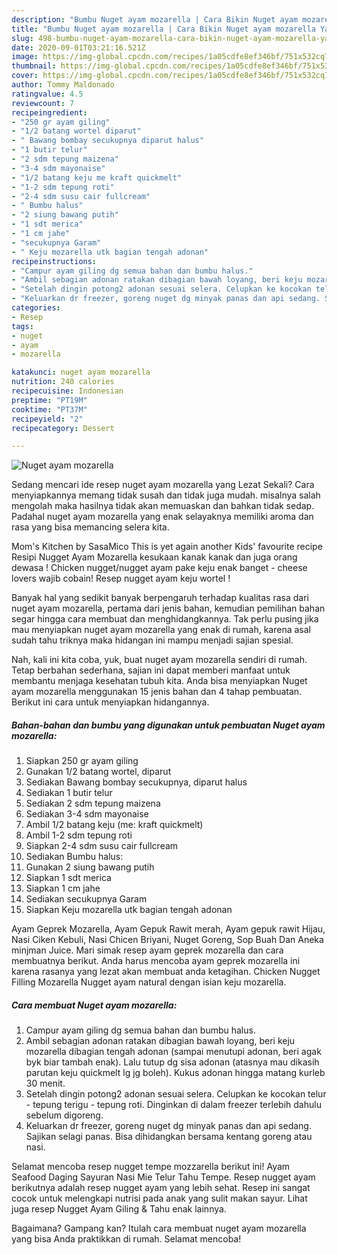 ```yaml
---
description: "Bumbu Nuget ayam mozarella | Cara Bikin Nuget ayam mozarella Yang Mudah Dan Praktis"
title: "Bumbu Nuget ayam mozarella | Cara Bikin Nuget ayam mozarella Yang Mudah Dan Praktis"
slug: 498-bumbu-nuget-ayam-mozarella-cara-bikin-nuget-ayam-mozarella-yang-mudah-dan-praktis
date: 2020-09-01T03:21:16.521Z
image: https://img-global.cpcdn.com/recipes/1a05cdfe8ef346bf/751x532cq70/nuget-ayam-mozarella-foto-resep-utama.jpg
thumbnail: https://img-global.cpcdn.com/recipes/1a05cdfe8ef346bf/751x532cq70/nuget-ayam-mozarella-foto-resep-utama.jpg
cover: https://img-global.cpcdn.com/recipes/1a05cdfe8ef346bf/751x532cq70/nuget-ayam-mozarella-foto-resep-utama.jpg
author: Tommy Maldonado
ratingvalue: 4.5
reviewcount: 7
recipeingredient:
- "250 gr ayam giling"
- "1/2 batang wortel diparut"
- " Bawang bombay secukupnya diparut halus"
- "1 butir telur"
- "2 sdm tepung maizena"
- "3-4 sdm mayonaise"
- "1/2 batang keju me kraft quickmelt"
- "1-2 sdm tepung roti"
- "2-4 sdm susu cair fullcream"
- " Bumbu halus"
- "2 siung bawang putih"
- "1 sdt merica"
- "1 cm jahe"
- "secukupnya Garam"
- " Keju mozarella utk bagian tengah adonan"
recipeinstructions:
- "Campur ayam giling dg semua bahan dan bumbu halus."
- "Ambil sebagian adonan ratakan dibagian bawah loyang, beri keju mozarella dibagian tengah adonan (sampai menutupi adonan, beri agak byk biar tambah enak). Lalu tutup dg sisa adonan (atasnya mau dikasih parutan keju quickmelt lg jg boleh). Kukus adonan hingga matang kurleb 30 menit."
- "Setelah dingin potong2 adonan sesuai selera. Celupkan ke kocokan telur - tepung terigu - tepung roti. Dinginkan di dalam freezer terlebih dahulu sebelum digoreng."
- "Keluarkan dr freezer, goreng nuget dg minyak panas dan api sedang. Sajikan selagi panas. Bisa dihidangkan bersama kentang goreng atau nasi."
categories:
- Resep
tags:
- nuget
- ayam
- mozarella

katakunci: nuget ayam mozarella 
nutrition: 240 calories
recipecuisine: Indonesian
preptime: "PT19M"
cooktime: "PT37M"
recipeyield: "2"
recipecategory: Dessert

---
```



![Nuget ayam mozarella](https://img-global.cpcdn.com/recipes/1a05cdfe8ef346bf/751x532cq70/nuget-ayam-mozarella-foto-resep-utama.jpg)

Sedang mencari ide resep nuget ayam mozarella yang Lezat Sekali? Cara menyiapkannya memang tidak susah dan tidak juga mudah. misalnya salah mengolah maka hasilnya tidak akan memuaskan dan bahkan tidak sedap. Padahal nuget ayam mozarella yang enak selayaknya memiliki aroma dan rasa yang bisa memancing selera kita.

Mom&#39;s Kitchen by SasaMico This is yet again another Kids&#39; favourite recipe Resipi Nugget Ayam Mozarella kesukaan kanak kanak dan juga orang dewasa ! Chicken nugget/nugget ayam pake keju enak banget - cheese lovers wajib cobain! Resep nugget ayam keju wortel !

Banyak hal yang sedikit banyak berpengaruh terhadap kualitas rasa dari nuget ayam mozarella, pertama dari jenis bahan, kemudian pemilihan bahan segar hingga cara membuat dan menghidangkannya. Tak perlu pusing jika mau menyiapkan nuget ayam mozarella yang enak di rumah, karena asal sudah tahu triknya maka hidangan ini mampu menjadi sajian spesial.


Nah, kali ini kita coba, yuk, buat nuget ayam mozarella sendiri di rumah. Tetap berbahan sederhana, sajian ini dapat memberi manfaat untuk membantu menjaga kesehatan tubuh kita. Anda bisa menyiapkan Nuget ayam mozarella menggunakan 15 jenis bahan dan 4 tahap pembuatan. Berikut ini cara untuk menyiapkan hidangannya.

<!--inarticleads1-->

##### Bahan-bahan dan bumbu yang digunakan untuk pembuatan Nuget ayam mozarella:

1. Siapkan 250 gr ayam giling
1. Gunakan 1/2 batang wortel, diparut
1. Sediakan  Bawang bombay secukupnya, diparut halus
1. Sediakan 1 butir telur
1. Sediakan 2 sdm tepung maizena
1. Sediakan 3-4 sdm mayonaise
1. Ambil 1/2 batang keju (me: kraft quickmelt)
1. Ambil 1-2 sdm tepung roti
1. Siapkan 2-4 sdm susu cair fullcream
1. Sediakan  Bumbu halus:
1. Gunakan 2 siung bawang putih
1. Siapkan 1 sdt merica
1. Siapkan 1 cm jahe
1. Sediakan secukupnya Garam
1. Siapkan  Keju mozarella utk bagian tengah adonan


Ayam Geprek Mozarella, Ayam Gepuk Rawit merah, Ayam gepuk rawit Hijau, Nasi Ciken Kebuli, Nasi Chicen Briyani, Nuget Goreng, Sop Buah Dan Aneka minjman Juice. Mari simak resep ayam geprek mozarella dan cara membuatnya berikut. Anda harus mencoba ayam geprek mozarella ini karena rasanya yang lezat akan membuat anda ketagihan. Chicken Nugget Filling Mozarella Nugget ayam natural dengan isian keju mozarella. 

<!--inarticleads2-->

##### Cara membuat Nuget ayam mozarella:

1. Campur ayam giling dg semua bahan dan bumbu halus.
1. Ambil sebagian adonan ratakan dibagian bawah loyang, beri keju mozarella dibagian tengah adonan (sampai menutupi adonan, beri agak byk biar tambah enak). Lalu tutup dg sisa adonan (atasnya mau dikasih parutan keju quickmelt lg jg boleh). Kukus adonan hingga matang kurleb 30 menit.
1. Setelah dingin potong2 adonan sesuai selera. Celupkan ke kocokan telur - tepung terigu - tepung roti. Dinginkan di dalam freezer terlebih dahulu sebelum digoreng.
1. Keluarkan dr freezer, goreng nuget dg minyak panas dan api sedang. Sajikan selagi panas. Bisa dihidangkan bersama kentang goreng atau nasi.


Selamat mencoba resep nugget tempe mozzarella berikut ini! Ayam Seafood Daging Sayuran Nasi Mie Telur Tahu Tempe. Resep nugget ayam berikutnya adalah resep nugget ayam yang lebih sehat. Resep ini sangat cocok untuk melengkapi nutrisi pada anak yang sulit makan sayur. Lihat juga resep Nugget Ayam Giling &amp; Tahu enak lainnya. 

Bagaimana? Gampang kan? Itulah cara membuat nuget ayam mozarella yang bisa Anda praktikkan di rumah. Selamat mencoba!
